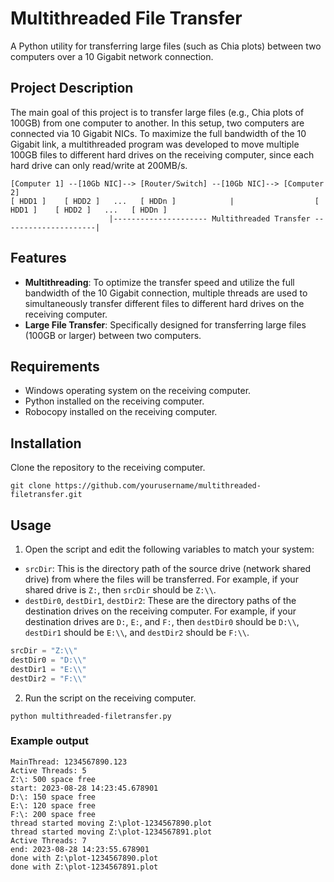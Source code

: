 # Multithreaded File Transfer

A Python utility for transferring large files (such as Chia plots) between two computers over a 10 Gigabit network connection.

## Project Description

The main goal of this project is to transfer large files (e.g., Chia plots of 100GB) from one computer to another. In this setup, two computers are connected via 10 Gigabit NICs. To maximize the full bandwidth of the 10 Gigabit link, a multithreaded program was developed to move multiple 100GB files to different hard drives on the receiving computer, since each hard drive can only read/write at 200MB/s.

```ascii
[Computer 1] --[10Gb NIC]--> [Router/Switch] --[10Gb NIC]--> [Computer 2]
[ HDD1 ]    [ HDD2 ]   ...   [ HDDn ]            |                  [ HDD1 ]    [ HDD2 ]   ...   [ HDDn ]
                      |--------------------- Multithreaded Transfer ---------------------|
```

## Features

- **Multithreading**: To optimize the transfer speed and utilize the full bandwidth of the 10 Gigabit connection, multiple threads are used to simultaneously transfer different files to different hard drives on the receiving computer.
- **Large File Transfer**: Specifically designed for transferring large files (100GB or larger) between two computers.

## Requirements

- Windows operating system on the receiving computer.
- Python installed on the receiving computer.
- Robocopy installed on the receiving computer.

## Installation

Clone the repository to the receiving computer.

```
git clone https://github.com/yourusername/multithreaded-filetransfer.git
```

## Usage

1. Open the script and edit the following variables to match your system:

- `srcDir`: This is the directory path of the source drive (network shared drive) from where the files will be transferred. For example, if your shared drive is `Z:`, then `srcDir` should be `Z:\\`.
- `destDir0`, `destDir1`, `destDir2`: These are the directory paths of the destination drives on the receiving computer. For example, if your destination drives are `D:`, `E:`, and `F:`, then `destDir0` should be `D:\\`, `destDir1` should be `E:\\`, and `destDir2` should be `F:\\`.

```python
srcDir = "Z:\\"     
destDir0 = "D:\\"   
destDir1 = "E:\\"   
destDir2 = "F:\\"  
```

2. Run the script on the receiving computer.

```
python multithreaded-filetransfer.py
```

### Example output

```
MainThread: 1234567890.123
Active Threads: 5
Z:\: 500 space free
start: 2023-08-28 14:23:45.678901
D:\: 150 space free
E:\: 120 space free
F:\: 200 space free
thread started moving Z:\plot-1234567890.plot
thread started moving Z:\plot-1234567891.plot
Active Threads: 7
end: 2023-08-28 14:23:55.678901
done with Z:\plot-1234567890.plot
done with Z:\plot-1234567891.plot

```
